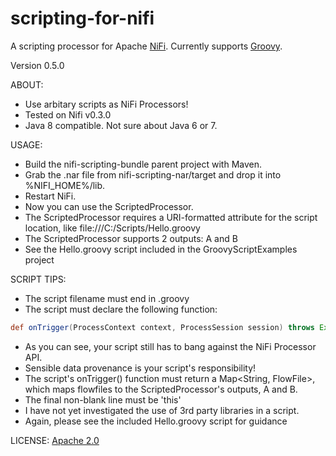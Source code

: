 # scripting-for-nifi
A scripting processor for Apache [NiFi](http://nifi.apache.org/). Currently supports [Groovy](http://www.groovy-lang.org/).

Version 0.5.0

ABOUT:
* Use arbitary scripts as NiFi Processors!
* Tested on Nifi v0.3.0
* Java 8 compatible. Not sure about Java 6 or 7.

USAGE:
* Build the nifi-scripting-bundle parent project with Maven.
* Grab the .nar file from nifi-scripting-nar/target and drop it into %NIFI_HOME%/lib.
* Restart NiFi.
* Now you can use the ScriptedProcessor.
* The ScriptedProcessor requires a URI-formatted attribute for the script location, like file:///C:/Scripts/Hello.groovy
* The ScriptedProcessor supports 2 outputs: A and B
* See the Hello.groovy script included in the GroovyScriptExamples project

SCRIPT TIPS:
* The script filename must end in .groovy
* The script must declare the following function:
```groovy
def onTrigger(ProcessContext context, ProcessSession session) throws Exception 
```
* As you can see, your script still has to bang against the NiFi Processor API.
* Sensible data provenance is your script's responsibility!
* The script's onTrigger() function must return a Map<String, FlowFile>, which maps flowfiles to the ScriptedProcessor's outputs, A and B.
* The final non-blank line must be 'this'
* I have not yet investigated the use of 3rd party libraries in a script.
* Again, please see the included Hello.groovy script for guidance

LICENSE:
[Apache 2.0](http://www.apache.org/licenses/LICENSE-2.0)
